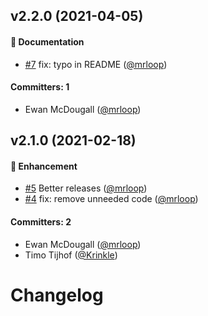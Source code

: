 ## v2.2.0 (2021-04-05)

#### :memo: Documentation
* [#7](https://github.com/mrloop/qunit-retry/pull/7) fix: typo in README ([@mrloop](https://github.com/mrloop))

#### Committers: 1
- Ewan McDougall ([@mrloop](https://github.com/mrloop))

## v2.1.0 (2021-02-18)

#### :rocket: Enhancement
* [#5](https://github.com/mrloop/qunit-retry/pull/5) Better releases ([@mrloop](https://github.com/mrloop))
* [#4](https://github.com/mrloop/qunit-retry/pull/4) fix: remove unneeded code ([@mrloop](https://github.com/mrloop))

#### Committers: 2
- Ewan McDougall ([@mrloop](https://github.com/mrloop))
- Timo Tijhof ([@Krinkle](https://github.com/Krinkle))

# Changelog
